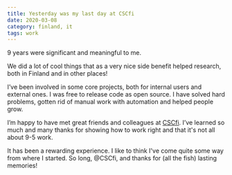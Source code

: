 ```yaml
---
title: Yesterday was my last day at CSCfi
date: 2020-03-08
category: finland, it
tags: work
---
```


9 years were significant and meaningful to me.

We did a lot of cool things that as a very nice side benefit helped research, both in Finland and in other places!

I’ve been involved in some core projects, both for internal users and external ones. I was free to release code as open source. I have solved hard problems, gotten rid of manual work with automation and helped people grow.

I’m happy to have met great friends and colleagues at [CSCfi](https://twitter.com/CSCfi). I’ve learned so much and many thanks for showing how to work right and that it's not all about 9-5 work.

It has been a rewarding experience. I like to think I've come quite some way from where I started. So long, @CSCfi, and thanks for (all the fish) lasting memories!
